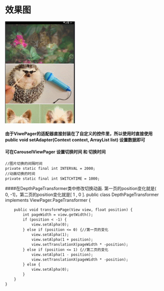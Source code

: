 # 效果图
![image](https://github.com/tiantutu/CarouselFigure/blob/master/GIF.gif)
#### 由于ViwePager的适配器直接封装在了自定义的控件里，所以使用时直接使用public void setAdapter(Context context, ArrayList<Integer> list) 设置数据即可

#### 可在CarouselViewPager 设置切换时间 和 切换时间
    //图片切换的间隔时间
    private static final int INTERVAL = 2000;
    //动画切换的时间
    private static final int SWITCHTIME = 1000;
    
    
    
    
    
####在DepthPageTransformer类中修改切换动画. 第一页的position变化就是( 0, -1]，第二页的position变化就是[ 1 , 0 ].
    public class DepthPageTransformer implements ViewPager.PageTransformer {

        public void transformPage(View view, float position) {
            int pageWidth = view.getWidth();
            if (position < -1) {
                view.setAlpha(0);
            } else if (position <= 0) {//第一页的变化
                view.setAlpha(1);
                view.setAlpha(1 + position);
                view.setTranslationX(pageWidth * -position);
            } else if (position <= 1) {//第二页的变化
                view.setAlpha(1 - position);
                view.setTranslationX(pageWidth * -position);
            } else {
                view.setAlpha(0);
            }
        }
    }
